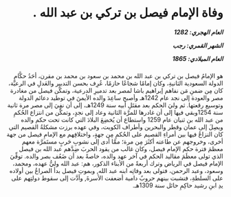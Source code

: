 <h1 dir="rtl">وفاة الإمام فيصل بن تركي بن عبد الله  .</h1>

<h5 dir="rtl">العام الهجري:  1282

الشهر القمري: رجب

العام الميلادي: 1865</h5>

<p dir="rtl">هو الإمامُ فيصل بن تركي بن عبد الله بن محمد بن سعود بن محمد بن مقرن، أحَدُ حكَّامِ الدولة السعودية الثانيةِ، وكان إمامًا شجاعًا حازمًا، عُرِف بحسن التدبير والعَدلِ في الرعيَّة، كان مِن ضمنِ مَن نفاهم إبراهيم باشا لمصر بعد تدميرِ الدرعية، وتمكَّن فيصل من مغادرة مصر والعودة إلى نجد عام 1242هـ وأصبح ساعِدَ والده الأيمنَ في توطيد دعائم الدولة وتوسيع رقعتها. ثم وليَ الحكم بعد مقتَلِ أبيه سنة 1249هـ، إلى أن نفِيَ إلى مصر مرة ثانية سنة 1254وبقي فيها إلى أن غادرها للمرَّة الثانية وعاد إلى نجدٍ، وتمكَّن من انتزاع الحُكمِ من عبد الله بن ثنيان عام 1259 واستطاع أن يُخضِعَ البلادَ التي كانت تحت حكم والده ويصِلَ إلى عمان وقطر والبحرين وأطراف الكويت، وفي عهده برزت مشكلةُ القصيم التي كان النزاعُ فيها بين أمراءِ القصيم على الحُكمِ مِن جهةٍ، واختلافِهم مع الإمامِ فيصل من جهة أخرى، وخروجهم عن طاعته أكثَرَ مِن مرة؛ ممَّا أدى إلى نشوبِ حَربٍ مستَمرَّة معهم معظمَ فترة حكم الإمام فيصل، وكان غالب من يقود الحربَ ضِدَّهم عبد الله بن فيصل الذي تولى معظَمَ مقاليد الحكم في آخر عهد والده، خاصةً بعد أن ضَعُف بصر والده. توفِّيَ الإمام فيصل في الرياض وترك أربعةً من الأبناء الذكور، هم: عبد الله وليُّ عهده، ومحمد، وسعود، وعبد الرحمن، فتولى بعد وفاتِه ابنه عبد الله, وبموتِ فيصل بدأ الصراعُ بين أولاده على السلطةِ، فنشبت بينهم حروبٌ دامية أضعفت الأسرةَ, وأدَّت إلى سقوط دولتِهم على يدِ ابنِ رشيد حاكِمِ حائل سنة 1309هـ.</p></br>
